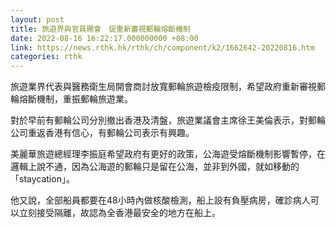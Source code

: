```yaml
---
layout: post
title: 旅遊界與官員開會　促重新審視郵輪熔斷機制
date: 2022-08-16 16:22:17.000000000 +08:00
link: https://news.rthk.hk/rthk/ch/component/k2/1662642-20220816.htm
categories: rthk
---
```


旅遊業界代表與醫務衛生局開會商討放寬郵輪旅遊檢疫限制，希望政府重新審視郵輪熔斷機制，重振郵輪旅遊業。

對於早前有郵輪公司分別撤出香港及清盤，旅遊業議會主席徐王美倫表示，對郵輪公司重返香港有信心，有郵輪公司表示有興趣。

美麗華旅遊總經理李振庭希望政府有更好的政策，公海遊受熔斷機制影響暫停，在邏輯上說不通，因為公海遊的郵輪只是留在公海，並非到外國，就如移動的「staycation」。

他又說，全部船員都要在48小時內做核酸檢測，船上設有負壓病房，確診病人可以立刻接受隔離，故認為全香港最安全的地方在船上。
